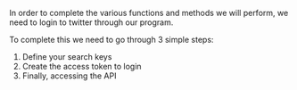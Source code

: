 <!--title={Authentification}-->

In order to complete the various functions and methods we will perform, we need to login to twitter through our program. 

To complete this we need to go through 3 simple steps:

1. Define your search keys
2. Create the access token to login
3. Finally, accessing the API